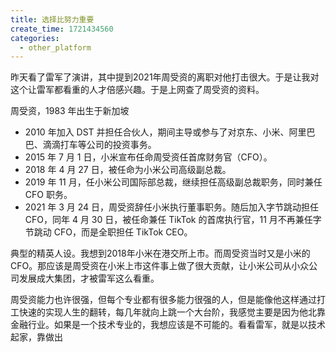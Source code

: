 ```yaml
---
title: 选择比努力重要
create_time: 1721434560
categories:
  - other_platform
---
```



昨天看了雷军了演讲，其中提到2021年周受资的离职对他打击很大。于是让我对这个让雷军都看重的人才倍感兴趣。于是上网查了周受资的资料。

周受资，1983 年出生于新加坡

- 2010 年加入 DST 并担任合伙人，期间主导或参与了对京东、小米、阿里巴巴、滴滴打车等公司的投资事务。
- 2015 年 7 月 1 日，小米宣布任命周受资任首席财务官（CFO）。
- 2018 年 4 月 27 日，被任命为小米公司高级副总裁。
- 2019 年 11 月，任小米公司国际部总裁，继续担任高级副总裁职务，同时兼任 CFO 职务。
- 2021 年 3 月 24 日，周受资辞任小米执行董事职务。随后加入字节跳动担任 CFO，同年 4 月 30 日，被任命兼任 TikTok 的首席执行官，11 月不再兼任字节跳动 CFO，而是全职担任 TikTok CEO。

典型的精英人设。我想到2018年小米在港交所上市。而周受资当时又是小米的CFO。那应该是周受资在小米上市这件事上做了很大贡献，让小米公司从小众公司发展成大集团，才被雷军这么看重。

周受资能力也许很强，但每个专业都有很多能力很强的人，但是能像他这样通过打工快速的实现人生的翻转，每几年就向上跳一个大台阶，我感觉主要是因为他北靠金融行业。如果是一个技术专业的，我想应该是不可能的。看看雷军，就是以技术起家，靠做出

